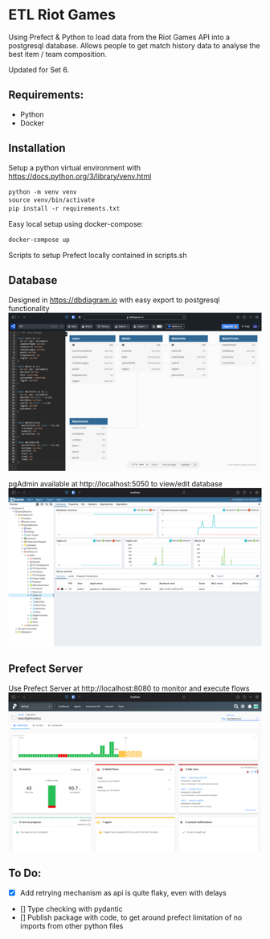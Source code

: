 # ETL Riot Games
Using Prefect & Python to load data from the Riot Games API into a postgresql database. Allows people to get match history data to analyse the best item / team composition.

Updated for Set 6.

## Requirements:
- Python
- Docker

## Installation
Setup a python virtual environment with https://docs.python.org/3/library/venv.html
```html
python -m venv venv
source venv/bin/activate
pip install -r requirements.txt
```
Easy local setup using docker-compose:
```html
docker-compose up
```
Scripts to setup Prefect locally contained in scripts.sh

## Database
Designed in https://dbdiagram.io with easy export to postgresql functionality
![](images/dbdiagram.png)

pgAdmin available at http://localhost:5050 to view/edit database
![](images/pgAdmin.png)

## Prefect Server
Use Prefect Server at http://localhost:8080 to monitor and execute flows
![](images/prefect.png)

## To Do:
- [x] Add retrying mechanism as api is quite flaky, even with delays
- [] Type checking with pydantic
- [] Publish package with code, to get around prefect limitation of no imports from other python files